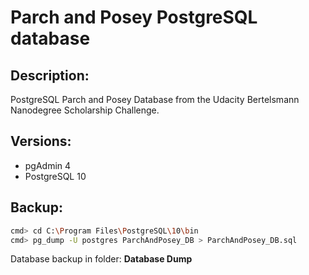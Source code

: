 # Parch and Posey PostgreSQL database


## Description:

PostgreSQL Parch and Posey Database from the Udacity Bertelsmann Nanodegree Scholarship Challenge.


## Versions:

- pgAdmin 4
- PostgreSQL 10


## Backup:

```bash
cmd> cd C:\Program Files\PostgreSQL\10\bin
cmd> pg_dump -U postgres ParchAndPosey_DB > ParchAndPosey_DB.sql
```

Database backup in folder: <b>Database Dump</b>

